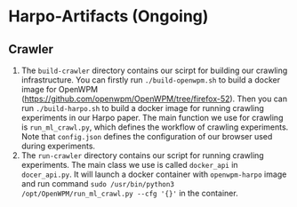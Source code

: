 # Harpo-Artifacts (Ongoing)

## Crawler
1. The `build-crawler` directory contains our scirpt for building our crawling infrastructure. 
You can firstly run `./build-openwpm.sh` to build a docker image for OpenWPM (https://github.com/openwpm/OpenWPM/tree/firefox-52).
Then you can run `./build-harpo.sh` to build a docker image for running crawling experiments in our Harpo paper.
The main function we use for crawling is `run_ml_crawl.py`, which defines the workflow of crawling experiments. Note that `config.json` defines the configuration of our browser used during experiments.
2. The `run-crawler` directory contains our script for running crawling experiments. The main class we use is called `docker_api` in `docer_api.py`. It will launch a docker container with `openwpm-harpo` image and run command `sudo /usr/bin/python3 /opt/OpenWPM/run_ml_crawl.py --cfg '{}'` in the container.